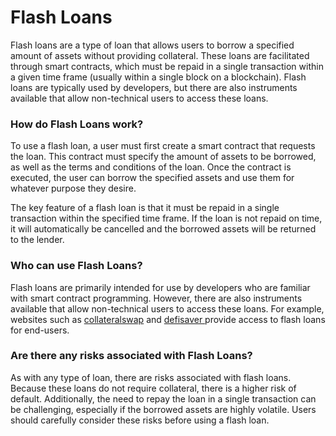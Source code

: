 # Flash Loans

Flash loans are a type of loan that allows users to borrow a specified amount of assets without providing collateral. These loans are facilitated through smart contracts, which must be repaid in a single transaction within a given time frame (usually within a single block on a blockchain). Flash loans are typically used by developers, but there are also instruments available that allow non-technical users to access these loans.

### How do Flash Loans work?

To use a flash loan, a user must first create a smart contract that requests the loan. This contract must specify the amount of assets to be borrowed, as well as the terms and conditions of the loan. Once the contract is executed, the user can borrow the specified assets and use them for whatever purpose they desire.

The key feature of a flash loan is that it must be repaid in a single transaction within the specified time frame. If the loan is not repaid on time, it will automatically be cancelled and the borrowed assets will be returned to the lender.

### Who can use Flash Loans?

Flash loans are primarily intended for use by developers who are familiar with smart contract programming. However, there are also instruments available that allow non-technical users to access these loans. For example, websites such as [collateralswap](https://collateralswap.com) and [defisaver ](https://defisaver.com)provide access to flash loans for end-users.

### Are there any risks associated with Flash Loans?

As with any type of loan, there are risks associated with flash loans. Because these loans do not require collateral, there is a higher risk of default. Additionally, the need to repay the loan in a single transaction can be challenging, especially if the borrowed assets are highly volatile. Users should carefully consider these risks before using a flash loan.
